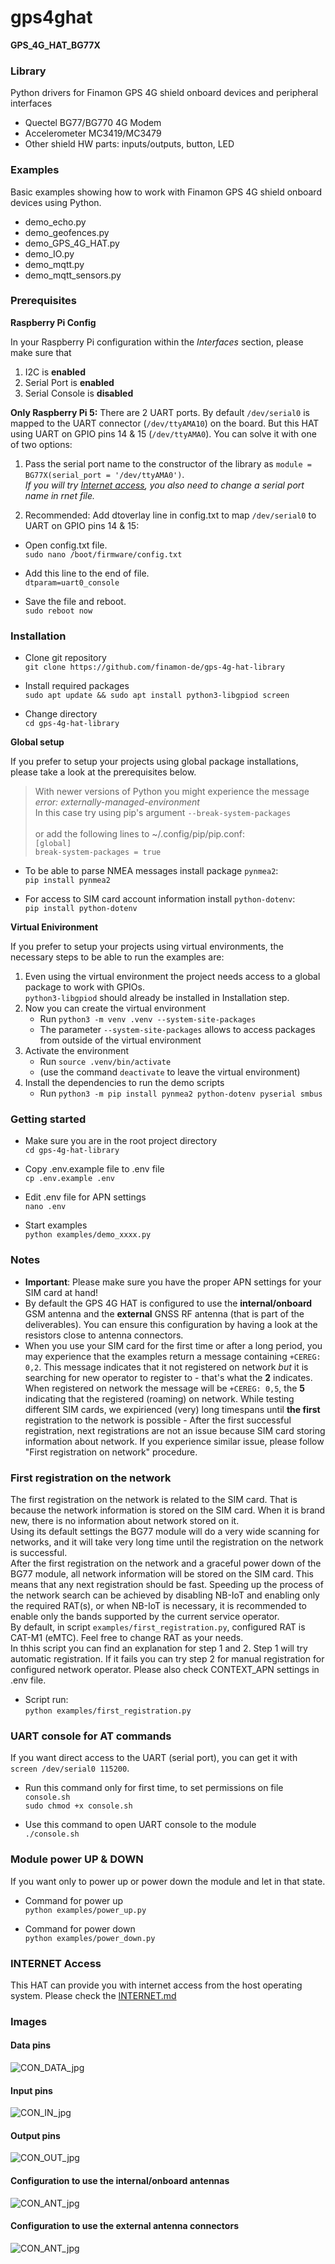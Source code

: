 # gps4ghat
**GPS_4G_HAT_BG77X** 

### Library

Python drivers for Finamon GPS 4G shield onboard devices and peripheral interfaces
- Quectel BG77/BG770 4G Modem
- Accelerometer MC3419/MC3479
- Other shield HW parts: inputs/outputs, button, LED

  
### Examples

Basic examples showing how to work with Finamon GPS 4G shield onboard devices using Python.
- demo_echo.py
- demo_geofences.py
- demo_GPS_4G_HAT.py
- demo_IO.py
- demo_mqtt.py
- demo_mqtt_sensors.py


### Prerequisites

__Raspberry Pi Config__

In your Raspberry Pi configuration within the _Interfaces_ section, please make sure that

1. I2C is **enabled**
2. Serial Port is **enabled**
3. Serial Console is **disabled**

__Only Raspberry Pi 5:__ There are 2 UART ports. By default `/dev/serial0` is mapped to the UART connector (`/dev/ttyAMA10`) on the board. But this HAT using UART on GPIO pins 14 & 15 (`/dev/ttyAMA0`). You can solve it with one of two options:

1. Pass the serial port name to the constructor of the library as `module = BG77X(serial_port = '/dev/ttyAMA0')`.\
  *If you will try [Internet access](INTERNET.md), you also need to change a serial port name in rnet file.*

2. Recommended: Add dtoverlay line in config.txt to map `/dev/serial0` to UART on GPIO pins 14 & 15:
  - Open config.txt file.\
  `sudo nano /boot/firmware/config.txt`

  - Add this line to the end of file.\
  `dtparam=uart0_console`

  - Save the file and reboot.\
  `sudo reboot now`



### Installation
- Clone git repository\
  `git clone https://github.com/finamon-de/gps-4g-hat-library`

- Install required packages\
  `sudo apt update && sudo apt install python3-libgpiod screen`
  
- Change directory\
  `cd gps-4g-hat-library`

<!-- - Change directory\
  `cd gps-4g-hat-library/gps4ghat/dist/`

- Install `gps4ghat` python package\
  `pip install gps4ghat-0.1.0-py3-none-any.whl` -->

__Global setup__

If you prefer to setup your projects using global package installations, please take a look at the prerequisites below.

> With newer versions of Python you might experience the message *error: externally-managed-environment*<br/>
  In this case try using pip's argument `--break-system-packages`<br/>    		
  or add the following lines to ~/.config/pip/pip.conf:<br/>
  `[global]`<br/>
  `break-system-packages = true`

- To be able to parse NMEA messages install package `pynmea2`:\
  `pip install pynmea2`
  
- For access to SIM card account information install `python-dotenv`:\
  `pip install python-dotenv`


__Virtual Enivironment__

If you prefer to setup your projects using virtual environments, the necessary steps to be able to run the examples are:

1. Even using the virtual environment the project needs access to a global package to work with GPIOs.\
`python3-libgpiod` should already be installed in Installation step.
2. Now you can create the virtual environment 
    - Run `python3 -m venv .venv --system-site-packages`
    - The parameter `--system-site-packages` allows to access packages from outside of the virtual environment
3. Activate the environment 
    - Run `source .venv/bin/activate`
    - (use the command `deactivate` to leave the virtual environment)
4. Install the dependencies to run the demo scripts 
    - Run `python3 -m pip install pynmea2 python-dotenv pyserial smbus`


### Getting started
- Make sure you are in the root project directory\
  `cd gps-4g-hat-library` 

- Copy .env.example file to .env file\
  `cp .env.example .env`

- Edit .env file for APN settings\
  `nano .env`
  
- Start examples\
  `python examples/demo_xxxx.py`


### Notes

- **Important**: Please make sure you have the proper APN settings for your SIM card at hand!
- By default the GPS 4G HAT is configured to use the **internal/onboard** GSM antenna and the **external** GNSS RF antenna (that is part of the deliverables). You can ensure this configuration by having a look at the resistors close to antenna connectors.
- When you use your SIM card for the first time or after a long period, you may experience that the examples return a message containing `+CEREG: 0,2`. This message indicates that it not registered on network _but_ it is searching for new operator to register to - that's what the **2** indicates. When registered on network the message will be `+CEREG: 0,5`, the **5** indicating that the registered (roaming) on network. While testing different SIM cards, we expirienced (very) long timespans until **the first** registration to the network is possible - After the first successful registration, next registrations are not an issue because SIM card storing information about network.
If you experience similar issue, please follow "First registration on network" procedure.


### First registration on the network
The first registration on the network is related to the SIM card. That is because the network information is stored on the SIM card. When it is brand new, there is no information about network stored on it.\
Using its default settings the BG77 module will do a very wide scanning for networks, and it will take very long time until the registration on the network is successful.\
After the first registration on the network and a graceful power down of the BG77 module, all network information will be stored on the SIM card. This means that any next registration should be fast.
Speeding up the process of the network search can be achieved by disabling NB-IoT and enabling only the required RAT(s), or when NB-IoT is necessary, it is recommended to enable only the bands supported by the current service
operator.\
By default, in script `examples/first_registration.py`, configured RAT is CAT-M1 (eMTC). Feel free to change RAT as your needs.\
In thhis script you can find an explanation for step 1 and 2. Step 1 will try automatic registration. If it fails you can try step 2 for manual registration for configured network operator. Please also check CONTEXT_APN settings in .env file.
- Script run:\
    `python examples/first_registration.py`


### UART console for AT commands
If you want direct access to the UART (serial port), you can get it with `screen /dev/serial0 115200`.
- Run this command only for first time, to set permissions on file `console.sh`\
    `sudo chmod +x console.sh`

- Use this command to open UART console to the module\
    `./console.sh`


### Module power UP & DOWN
If you want only to power up or power down the module and let in that state.
- Command for power up\
    `python examples/power_up.py`

- Command for power down\
    `python examples/power_down.py`


### INTERNET Access
This HAT can provide you with internet access from the host operating system.
Please check the [INTERNET.md](INTERNET.md)



### Images

#### Data pins
![CON_DATA_jpg](./res/GPS_4G_HAT_CON_DATA.jpg)

#### Input pins
![CON_IN_jpg](./res/GPS_4G_HAT_CON_IN.jpg)

#### Output pins
![CON_OUT_jpg](./res/GPS_4G_HAT_CON_OUT.jpg)

#### Configuration to use the internal/onboard antennas
![CON_ANT_jpg](./res/GPS_4G_HAT_ANT_INTERN.jpg)

#### Configuration to use the external antenna connectors
![CON_ANT_jpg](./res/GPS_4G_HAT_ANT_EXTERN.jpg)
